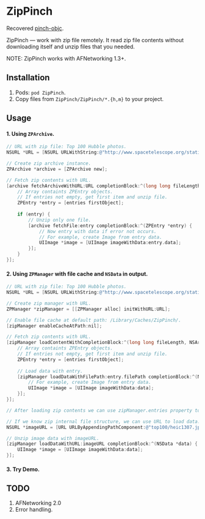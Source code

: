 ZipPinch
========

Recovered [pinch-objc](https://github.com/epatel/pinch-objc).

ZipPinch — work with zip file remotely. It read zip file contents without downloading itself and unzip files that you needed.

NOTE: ZipPinch works with AFNetworking 1.3+. 

Installation
-------
1. Pods: `pod ZipPinch`.
2. Copy files from `ZipPinch/ZipPinch/*.{h,m}` to your project.

Usage
-----
#### 1. Using `ZPArchive`.
```objective-c
// URL with zip file: Top 100 Hubble photos.
NSURL *URL = [NSURL URLWithString:@"http://www.spacetelescope.org/static/images/zip/top100/top100-large.zip"];

// Create zip archive instance.
ZPArchive *archive = [ZPArchive new];

// Fetch zip contents with URL.
[archive fetchArchiveWithURL:URL completionBlock:^(long long fileLength, NSArray *entries) {
    // Array containts ZPEntry objects.
    // If entries not empty, get first item and unzip file.
    ZPEntry *entry = [entries firstObject];
    
    if (entry) {
        // Unzip only one file.
        [archive fetchFile:entry completionBlock:^(ZPEntry *entry) {
            // Now entry with data if error not occurs.
            // For example, create Image from entry data.
            UIImage *image = [UIImage imageWithData:entry.data];
        }];
    }
}];
```

#### 2. Using `ZPManager` with file cache and `NSData` in output.
```objective-c
// URL with zip file: Top 100 Hubble photos.
NSURL *URL = [NSURL URLWithString:@"http://www.spacetelescope.org/static/images/zip/top100/top100-large.zip"];

// Create zip manager with URL.
ZPManager *zipManager = [[ZPManager alloc] initWithURL:URL];

// Enable file cache at default path: /Library/Caches/ZipPinch/.
[zipManager enableCacheAtPath:nil];

// Fetch zip contents with URL.
[zipManager loadContentWithCompletionBlock:^(long long fileLength, NSArray *entries) {
    // Array containts ZPEntry objects.
    // If entries not empty, get first item and unzip file.
    ZPEntry *entry = [entries firstObject];
    
    // Load data with entry.
    [zipManager loadDataWithFilePath:entry.filePath completionBlock:^(NSData *data) {
        // For example, create Image from entry data.
        UIImage *image = [UIImage imageWithData:data];
    }];
}];

// After loading zip contents we can use zipManager.entries property to unzip others files.

// If we know zip internal file structure, we can use URL to load data.
NSURL *imageURL = [URL URLByAppendingPathComponent:@"top100/heic1307.jpg"];

// Unzip image data with imageURL.
[zipManager loadDataWithURL:imageURL completionBlock:^(NSData *data) {
    UIImage *image = [UIImage imageWithData:data];
}];
```
#### 3. Try Demo.

TODO
-----
1. AFNetworking 2.0
2. Error handling.
